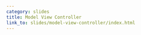 ```yaml
---
category: slides
title: Model View Controller
link_to: slides/model-view-controller/index.html
---
```


